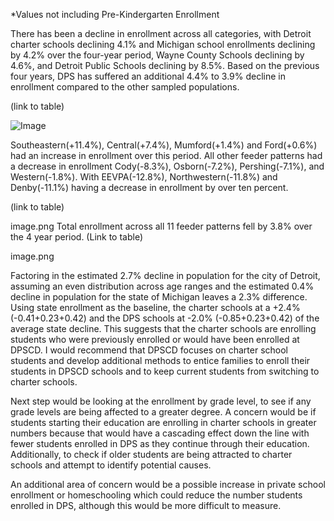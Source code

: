 *Values not including Pre-Kindergarten Enrollment

 

There has been a decline in enrollment across all categories, with Detroit charter schools declining 4.1% and Michigan school enrollments declining by 4.2% over the four-year period, Wayne County Schools declining by 4.6%, and Detroit Public Schools declining by 8.5%. Based on the previous four years, DPS has suffered an additional 4.4% to 3.9% decline in enrollment compared to the other sampled populations.

(link to table)

 

![Image](school_enrollment.png)
 
 

Southeastern(+11.4%), Central(+7.4%), Mumford(+1.4%) and Ford(+0.6%) had an increase in enrollment over this period. All other feeder patterns had a decrease in enrollment Cody(-8.3%), Osborn(-7.2%), Pershing(-7.1%), and Western(-1.8%). With EEVPA(-12.8%), Northwestern(-11.8%) and Denby(-11.1%) having a decrease in enrollment by over ten percent. 

(link to table)

 

image.png
Total enrollment across all 11 feeder patterns fell by 3.8% over the 4 year period.
(Link to table)

image.png

Factoring in the estimated 2.7% decline in population for the city of Detroit, assuming an even distribution across age ranges and the estimated 0.4% decline in population for the state of Michigan leaves a 2.3% difference. Using state enrollment as the baseline,  the charter schools at a +2.4% (-0.41+0.23+0.42) and the DPS schools at  -2.0% (-0.85+0.23+0.42) of the average state decline. This suggests that the charter schools are enrolling students who were previously enrolled or would have been enrolled at DPSCD. I would recommend that DPSCD focuses on charter school students and develop additional methods to entice families to enroll their students in DPSCD schools and to keep current students from switching to charter schools.

 

Next step would be looking at the enrollment by grade level, to see if any grade levels are being affected to a greater degree. A concern would be if students starting their education are enrolling in charter schools in greater numbers because that would have a cascading effect down the line with fewer students enrolled in DPS as they continue through their education. Additionally, to check if older students are being attracted to charter schools and attempt to identify potential causes.

An additional area of concern would be a possible increase in private school enrollment or homeschooling which could reduce the number students enrolled in DPS, although this would be more difficult to measure.
